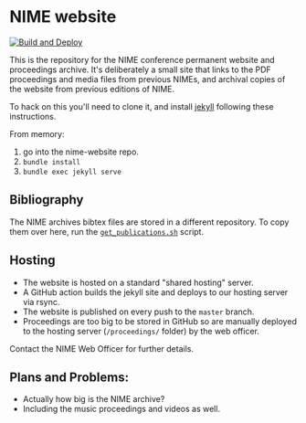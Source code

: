 # NIME website

[![Build and Deploy](https://github.com/NIME-conference/nime-website/actions/workflows/build-github-pages.yml/badge.svg)](https://github.com/NIME-conference/nime-website/actions/workflows/build-github-pages.yml)

This is the repository for the NIME conference permanent website and proceedings archive. It's deliberately a small site that links to the PDF proceedings and media files from previous NIMEs, and archival copies of the website from  previous editions of NIME.

To hack on this you'll need to clone it, and install [jekyll](https://jekyllrb.com) following these instructions.

From memory:

1. go into the nime-website repo.
2. `bundle install`
3. `bundle exec jekyll serve`

## Bibliography

The NIME archives bibtex files are stored in a different repository. To copy them over here, run the [`get_publications.sh`](https://github.com/NIME-conference/nime-website/blob/master/get_publications.sh) script.

## Hosting

- The website is hosted on a standard "shared hosting" server.
- A GitHub action builds the jekyll site and deploys to our hosting server via rsync.
- The website is published on every push to the `master` branch.
- Proceedings are too big to be stored in GitHub so are manually deployed to the hosting server (`/proceedings/` folder) by the web officer.

Contact the NIME Web Officer for further details.

## Plans and Problems:

- Actually how big is the NIME archive?
- Including the music proceedings and videos as well.
